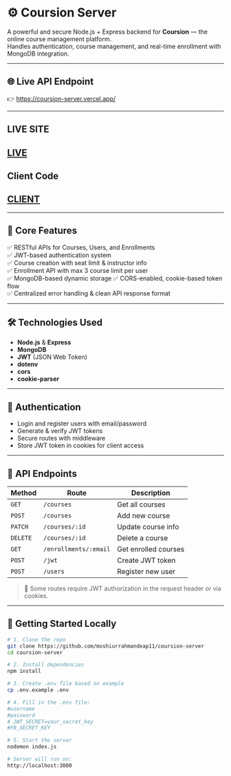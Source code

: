 # ⚙️ Coursion Server

A powerful and secure Node.js + Express backend for **Coursion** — the online course management platform.  
Handles authentication, course management, and real-time enrollment with MongoDB integration.

---

## 🌐 Live API Endpoint

👉 <a href="https://coursion-server.vercel.app" target="_blank">https://coursion-server.vercel.app/</a>

---
## LIVE SITE
<a href="https://coursion-9faf6.web.app/" target="_blank">LIVE</a>
---
## Client Code
<a href="https://github.com/moshiurrahmandeap11/recreate-for-assignment-11" target="_blank">CLIENT</a>
---


---

## 🧠 Core Features

✅ RESTful APIs for Courses, Users, and Enrollments  
✅ JWT-based authentication system  
✅ Course creation with seat limit & instructor info  
✅ Enrollment API with max 3 course limit per user  
✅ MongoDB-based dynamic storage
✅ CORS-enabled, cookie-based token flow  
✅ Centralized error handling & clean API response format  

---

## 🛠 Technologies Used

- **Node.js** & **Express**
- **MongoDB**
- **JWT** (JSON Web Token)
- **dotenv**
- **cors**
- **cookie-parser**

---

## 🔐 Authentication

- Login and register users with email/password
- Generate & verify JWT tokens
- Secure routes with middleware
- Store JWT token in cookies for client access

---

## 🔄 API Endpoints

| Method | Route | Description |
|--------|-------|-------------|
| `GET` | `/courses` | Get all courses |
| `POST` | `/courses` | Add new course |
| `PATCH` | `/courses/:id` | Update course info |
| `DELETE` | `/courses/:id` | Delete a course |
| `GET` | `/enrollments/:email` | Get enrolled courses |
| `POST` | `/jwt` | Create JWT token |
| `POST` | `/users` | Register new user |

> 🔐 Some routes require JWT authorization in the request header or via cookies.

---

## 🚀 Getting Started Locally

```bash
# 1. Clone the repo
git clone https://github.com/moshiurrahmandeap11/coursion-server
cd coursion-server

# 2. Install dependencies
npm install

# 3. Create .env file based on example
cp .env.example .env

# 4. Fill in the .env file:
#username
#password
# JWT_SECRET=your_secret_key
#FB_SECRET_KEY

# 5. Start the server
nodemon index.js

# Server will run on:
http://localhost:3000
